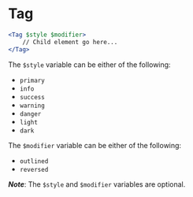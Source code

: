 # Tag

```jsx
<Tag $style $modifier>
    // Child element go here...
</Tag>
```

The `$style` variable can be either of the following:
- `primary`
- `info`
- `success`
- `warning`
- `danger`
- `light`
- `dark`

The `$modifier` variable can be either of the following:
- `outlined`
- `reversed`

**_Note_**: The `$style` and `$modifier` variables are optional.